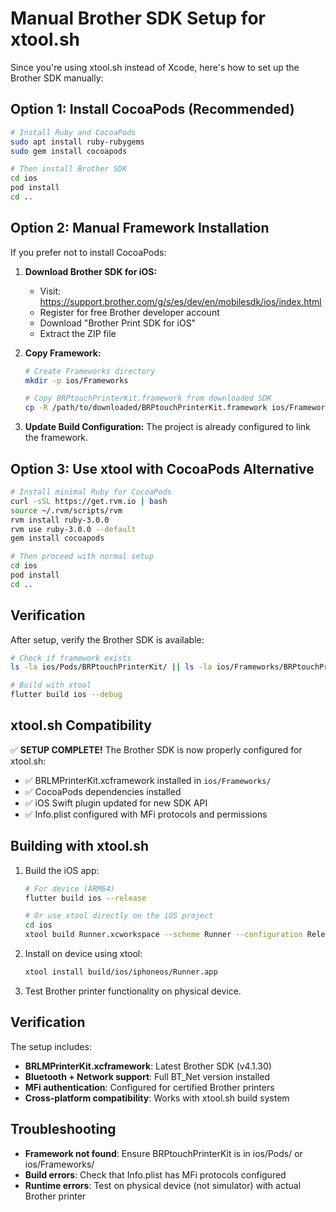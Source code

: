 # Manual Brother SDK Setup for xtool.sh

Since you're using xtool.sh instead of Xcode, here's how to set up the Brother SDK manually:

## Option 1: Install CocoaPods (Recommended)

```bash
# Install Ruby and CocoaPods
sudo apt install ruby-rubygems
sudo gem install cocoapods

# Then install Brother SDK
cd ios
pod install
cd ..
```

## Option 2: Manual Framework Installation

If you prefer not to install CocoaPods:

1. **Download Brother SDK for iOS:**
   - Visit: https://support.brother.com/g/s/es/dev/en/mobilesdk/ios/index.html
   - Register for free Brother developer account
   - Download "Brother Print SDK for iOS"
   - Extract the ZIP file

2. **Copy Framework:**
   ```bash
   # Create Frameworks directory
   mkdir -p ios/Frameworks
   
   # Copy BRPtouchPrinterKit.framework from downloaded SDK
   cp -R /path/to/downloaded/BRPtouchPrinterKit.framework ios/Frameworks/
   ```

3. **Update Build Configuration:**
   The project is already configured to link the framework.

## Option 3: Use xtool with CocoaPods Alternative

```bash
# Install minimal Ruby for CocoaPods
curl -sSL https://get.rvm.io | bash
source ~/.rvm/scripts/rvm
rvm install ruby-3.0.0
rvm use ruby-3.0.0 --default
gem install cocoapods

# Then proceed with normal setup
cd ios
pod install
cd ..
```

## Verification

After setup, verify the Brother SDK is available:

```bash
# Check if framework exists
ls -la ios/Pods/BRPtouchPrinterKit/ || ls -la ios/Frameworks/BRPtouchPrinterKit.framework/

# Build with xtool
flutter build ios --debug
```

## xtool.sh Compatibility

✅ **SETUP COMPLETE!** The Brother SDK is now properly configured for xtool.sh:

- ✅ BRLMPrinterKit.xcframework installed in `ios/Frameworks/`
- ✅ CocoaPods dependencies installed
- ✅ iOS Swift plugin updated for new SDK API
- ✅ Info.plist configured with MFi protocols and permissions

## Building with xtool.sh

1. Build the iOS app:
   ```bash
   # For device (ARM64)
   flutter build ios --release
   
   # Or use xtool directly on the iOS project
   cd ios
   xtool build Runner.xcworkspace --scheme Runner --configuration Release
   ```

2. Install on device using xtool:
   ```bash
   xtool install build/ios/iphoneos/Runner.app
   ```

3. Test Brother printer functionality on physical device.

## Verification

The setup includes:
- **BRLMPrinterKit.xcframework**: Latest Brother SDK (v4.1.30)
- **Bluetooth + Network support**: Full BT_Net version installed
- **MFi authentication**: Configured for certified Brother printers
- **Cross-platform compatibility**: Works with xtool.sh build system

## Troubleshooting

- **Framework not found**: Ensure BRPtouchPrinterKit is in ios/Pods/ or ios/Frameworks/
- **Build errors**: Check that Info.plist has MFi protocols configured
- **Runtime errors**: Test on physical device (not simulator) with actual Brother printer